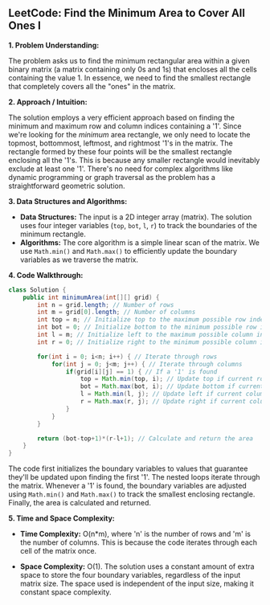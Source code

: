 ## LeetCode: Find the Minimum Area to Cover All Ones I

**1. Problem Understanding:**

The problem asks us to find the minimum rectangular area within a given binary matrix (a matrix containing only 0s and 1s) that encloses all the cells containing the value 1.  In essence, we need to find the smallest rectangle that completely covers all the "ones" in the matrix.


**2. Approach / Intuition:**

The solution employs a very efficient approach based on finding the minimum and maximum row and column indices containing a '1'.  Since we're looking for the *minimum* area rectangle, we only need to locate the topmost, bottommost, leftmost, and rightmost '1's in the matrix. The rectangle formed by these four points will be the smallest rectangle enclosing all the '1's.  This is because any smaller rectangle would inevitably exclude at least one '1'.  There's no need for complex algorithms like dynamic programming or graph traversal as the problem has a straightforward geometric solution.


**3. Data Structures and Algorithms:**

* **Data Structures:** The input is a 2D integer array (matrix).  The solution uses four integer variables (`top`, `bot`, `l`, `r`) to track the boundaries of the minimum rectangle.
* **Algorithms:** The core algorithm is a simple linear scan of the matrix.  We use `Math.min()` and `Math.max()` to efficiently update the boundary variables as we traverse the matrix.


**4. Code Walkthrough:**

```java
class Solution {
    public int minimumArea(int[][] grid) {
        int n = grid.length; // Number of rows
        int m = grid[0].length; // Number of columns
        int top = n; // Initialize top to the maximum possible row index (out of bounds)
        int bot = 0; // Initialize bottom to the minimum possible row index
        int l = m; // Initialize left to the maximum possible column index (out of bounds)
        int r = 0; // Initialize right to the minimum possible column index

        for(int i = 0; i<n; i++) { // Iterate through rows
            for(int j = 0; j<m; j++) { // Iterate through columns
                if(grid[i][j] == 1) { // If a '1' is found
                    top = Math.min(top, i); // Update top if current row is higher
                    bot = Math.max(bot, i); // Update bottom if current row is lower
                    l = Math.min(l, j); // Update left if current column is further left
                    r = Math.max(r, j); // Update right if current column is further right
                }
            }
        }

        return (bot-top+1)*(r-l+1); // Calculate and return the area
    }
}
```

The code first initializes the boundary variables to values that guarantee they'll be updated upon finding the first '1'. The nested loops iterate through the matrix.  Whenever a '1' is found, the boundary variables are adjusted using `Math.min()` and `Math.max()` to track the smallest enclosing rectangle. Finally, the area is calculated and returned.


**5. Time and Space Complexity:**

* **Time Complexity:** O(n*m), where 'n' is the number of rows and 'm' is the number of columns. This is because the code iterates through each cell of the matrix once.

* **Space Complexity:** O(1). The solution uses a constant amount of extra space to store the four boundary variables, regardless of the input matrix size.  The space used is independent of the input size, making it constant space complexity.
